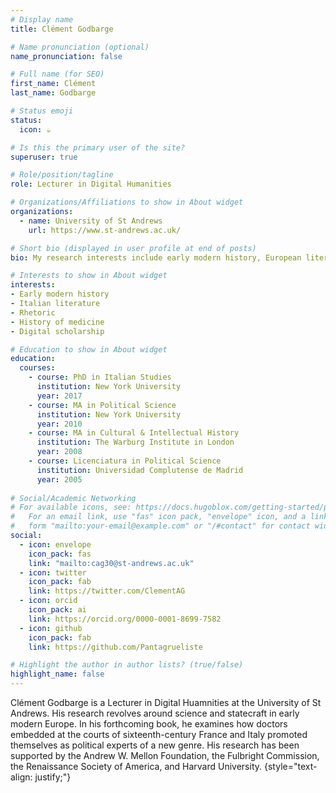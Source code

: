 ```yaml
---
# Display name
title: Clément Godbarge

# Name pronunciation (optional)
name_pronunciation: false

# Full name (for SEO)
first_name: Clément
last_name: Godbarge

# Status emoji
status:
  icon: ☕️

# Is this the primary user of the site?
superuser: true

# Role/position/tagline
role: Lecturer in Digital Humanities

# Organizations/Affiliations to show in About widget
organizations:
  - name: University of St Andrews
    url: https://www.st-andrews.ac.uk/

# Short bio (displayed in user profile at end of posts)
bio: My research interests include early modern history, European literature and the digital humanities.

# Interests to show in About widget
interests:
- Early modern history
- Italian literature
- Rhetoric
- History of medicine
- Digital scholarship

# Education to show in About widget
education:
  courses:
    - course: PhD in Italian Studies
      institution: New York University
      year: 2017
    - course: MA in Political Science
      institution: New York University
      year: 2010
    - course: MA in Cultural & Intellectual History 
      institution: The Warburg Institute in London
      year: 2008
    - course: Licenciatura in Political Science
      institution: Universidad Complutense de Madrid
      year: 2005
   
# Social/Academic Networking
# For available icons, see: https://docs.hugoblox.com/getting-started/page-builder/#icons
#   For an email link, use "fas" icon pack, "envelope" icon, and a link in the
#   form "mailto:your-email@example.com" or "/#contact" for contact widget.
social:
  - icon: envelope
    icon_pack: fas
    link: "mailto:cag30@st-andrews.ac.uk"
  - icon: twitter
    icon_pack: fab
    link: https://twitter.com/ClementAG
  - icon: orcid
    icon_pack: ai
    link: https://orcid.org/0000-0001-8699-7582
  - icon: github
    icon_pack: fab
    link: https://github.com/Pantagrueliste

# Highlight the author in author lists? (true/false)
highlight_name: false
---
```

Clément Godbarge is a Lecturer in Digital Huamnities at the University of St Andrews. His research revolves around science and statecraft in early modern Europe. In his forthcoming book, he examines how doctors embedded at the courts of sixteenth-century France and Italy promoted themselves as political experts of a new genre. His research has been supported by the Andrew W. Mellon Foundation, the Fulbright Commission, the Renaissance Society of America, and Harvard University.
{style="text-align: justify;"}
